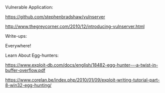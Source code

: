 Vulnerable Application:

https://github.com/stephenbradshaw/vulnserver

http://www.thegreycorner.com/2010/12/introducing-vulnserver.html

Write-ups:

Everywhere!

Learn About Egg-hunters:

https://www.exploit-db.com/docs/english/18482-egg-hunter---a-twist-in-buffer-overflow.pdf

https://www.corelan.be/index.php/2010/01/09/exploit-writing-tutorial-part-8-win32-egg-hunting/
